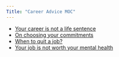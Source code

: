```yaml
---
Title: "Career Advice MOC"
---
```


- [Your career is not a life sentence](notes/career/advice/life-sentence.md)
- [On choosing your commitments](notes/career/advice/choosing.md)
- [When to quit a job?](notes/career/advice/quit.md)
- [Your job is not worth your mental health](notes/career/advice/job-mh.md)